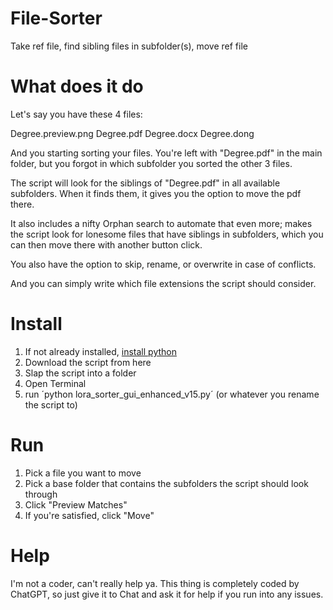 # File-Sorter
Take ref file, find sibling files in subfolder(s), move ref file

# What does it do

Let's say you have these 4 files:

Degree.preview.png
Degree.pdf
Degree.docx
Degree.dong

And you starting sorting your files. You're left with "Degree.pdf" in the main folder, but you forgot in which subfolder you sorted the other 3 files.

The script will look for the siblings of "Degree.pdf" in all available subfolders. When it finds them, it gives you the option to move the pdf there.

It also includes a nifty Orphan search to automate that even more; makes the script look for lonesome files that have siblings in subfolders, which you can then move there with another button click.

You also have the option to skip, rename, or overwrite in case of conflicts.

And you can simply write which file extensions the script should consider.

# Install

1. If not already installed, [install python](https://www.python.org/downloads/)
2. Download the script from here
3. Slap the script into a folder
4. Open Terminal
5. run ´python lora_sorter_gui_enhanced_v15.py´ (or whatever you rename the script to)

# Run

1. Pick a file you want to move
2. Pick a base folder that contains the subfolders the script should look through
3. Click "Preview Matches"
4. If you're satisfied, click "Move"

# Help

I'm not a coder, can't really help ya. This thing is completely coded by ChatGPT, so just give it to Chat and ask it for help if you run into any issues.
